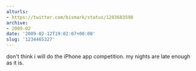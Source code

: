 ```yaml
---
alturls:
- https://twitter.com/bismark/status/1203683598
archive:
- 2009-02
date: '2009-02-12T19:02:07+00:00'
slug: '1234465327'
---
```


don't think i will do the iPhone app competition. my nights are late enough as it is.

